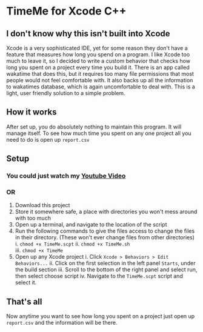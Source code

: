 # TimeMe for Xcode C++
## I don't know why this isn't built into Xcode
Xcode is a very sophisticated IDE, yet for some reason they don't have a feature that measures how long you spend on a program. I like Xcode too much to leave it, so I decided to write a custom behavior that checks how long you spent on a project every time you build it. There is an app called wakatime that does this, but it requires too many file permissions that most people would not feel comfortable with. It also backs up all the information to wakatimes database, which is again uncomfortable to deal with. This is a light, user friendly solution to a simple problem.

## How it works
After set up, you do absolutely nothing to maintain this program. It will manage itself. To see how much time you spent on any one project all you need to do is open up `report.csv`

## Setup
### You could just watch my [Youtube Video]("")
### OR
1. Download this project
2. Store it somewhere safe, a place with directories you won't mess around with too much
3. Open up a terminal, and navigate to the location of the script
4. Run the following commands to give the files access to change the files in their directory. (These won't ever change files from other directories)
    i.  `chmod +x TimeMe.scpt` 
    ii. `chmod +x TimeMe.sh`  
    iii.  `chmod +x TimeMe`
5. Open up any Xcode project
  i. Click `Xcode > Behaviors > Edit Behaviors...`
  ii. Click on the first selection in the left panel `Starts`, under the build section
  iii. Scroll to the bottom of the right panel and select run, then select choose script
  iv. Navigate to the `TimeMe.scpt` script and select it.

## That's all
Now anytime you want to see how long you spent on a project just open up `report.csv` and the information will be there.

